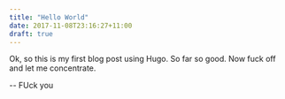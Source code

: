 ```yaml
---
title: "Hello World"
date: 2017-11-08T23:16:27+11:00
draft: true
---
```


Ok, so this is my first blog post using Hugo. So far so good. Now fuck off and let me concentrate.

-- FUck you